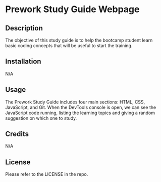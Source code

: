   # Prework Study Guide Webpage

## Description

The objective of this study guide is to help the bootcamp student learn basic coding concepts that will be useful to start the training.


## Installation

N/A

## Usage

The Prework Study Guide includes four main sections: HTML, CSS, JavaScript, and Git. When the DevTools console is open, we can see the JavaScript code running, listing the learning topics and giving a random suggestion on which one to study. 

## Credits

N/A

## License

Please refer to the LICENSE in the repo.